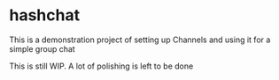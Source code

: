 # hashchat

This is a demonstration project of setting up Channels and using it for a simple group chat

This is still WIP. A lot of polishing is left to be done
